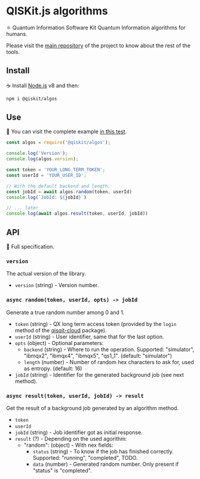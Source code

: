 # QISKit.js algorithms

:atom_symbol: Quantum Information Software Kit Quantum Information algorithms for humans.

Please visit the [main repository](https://github.com/QISKit/qiskit-sdk-js) of the project to know about the rest of the tools.

## Install

:coffee: Install [Node.js](https://nodejs.org/download) v8 and then:

```sh
npm i @qiskit/algos
```

## Use

:pencil: You can visit the complete example [in this test](./test/functional/index.js).

```js
const algos = require('@qiskit/algos');

console.log('Version');
console.log(algos.version);

const token = 'YOUR_LONG_TERM_TOKEN';
const userId = 'YOUR_USER_ID';

// With the default backend and length.
const jobId = await algos.random(token, userId)
console.log(`JobId: ${jobId}`)

// ... later
console.log(await algos.result(token, userId, jobId))
```

## API

:eyes: Full specification.

### `version`

The actual version of the library.

* `version` (string) - Version number.

### `async random(token, userId, opts) -> jobId`

Generate a true random number among 0 and 1.

* `token` (string) - QX long term access token (provided by the `login` method of the [qisqit-cloud](../qiskit-cloud) package).
* `userId` (string) - User identifier, same that for the last option.
* `opts` (object) - Optional parameters:
  * `backend` (string) - Where to run the operation. Supported: "simulator", "ibmqx2", "ibmqx4", "ibmqx5", "qs1_1". (default: "simulator")
  * `length` (number) - Number of random hex characters to ask for, used as entropy. (default: 16)
* `jobId` (string) - Identifier for the generated background job (see next method).

### `async result(token, userId, jobId) -> result`

Get the result of a background job generated by an algorithm method.

* `token`
* `userId`
* `jobId` (string) - Job identifier got as initial response.
* `result` (?) - Depending on the used agorithm:
  * "random": (object) - With nex fields:
    * `status` (string) - To know if the job has finished correctly. Supported: "running", "completed", TODO.
    * `data` (number) - Generated random number. Only present if "status" is "completed".
